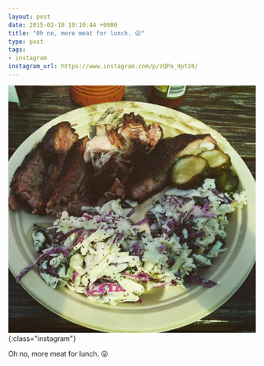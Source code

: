 ```yaml
---
layout: post
date: 2015-02-18 19:10:44 +0000
title: "Oh no, more meat for lunch. 😜"
type: post
tags:
- instagram
instagram_url: https://www.instagram.com/p/zQPa_9pt20/
---
```


![Instagram - zQPa_9pt20](/img/zQPa_9pt20.jpg){:class="instagram"}

Oh no, more meat for lunch. 😜
